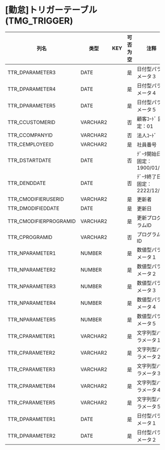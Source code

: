 # [勤怠]トリガーテーブル                                                (TMG_TRIGGER)
| 列名   | 类型   | KEY  | 可否为空 | 注释   |
| ---- | ---- | ---- | ---- | ---- |
|TTR_DPARAMETER3|DATE||是|日付型パラメータ３                                                                                 |
|TTR_DPARAMETER4|DATE||是|日付型パラメータ４                                                                                 |
|TTR_DPARAMETER5|DATE||是|日付型パラメータ５                                                                                 |
|TTR_CCUSTOMERID|VARCHAR2||否|顧客ｺｰﾄﾞ                        固定：01                                                       |
|TTR_CCOMPANYID|VARCHAR2||否|法人ｺｰﾄﾞ                                                                                    |
|TTR_CEMPLOYEEID|VARCHAR2||是|社員番号                                                                                      |
|TTR_DSTARTDATE|DATE||否|ﾃﾞｰﾀ開始日                       固定：1900/01/01                                               |
|TTR_DENDDATE|DATE||否|ﾃﾞｰﾀ終了日                       固定：2222/12/31                                               |
|TTR_CMODIFIERUSERID|VARCHAR2||是|更新者                                                                                       |
|TTR_DMODIFIEDDATE|DATE||是|更新日                                                                                       |
|TTR_CMODIFIERPROGRAMID|VARCHAR2||是|更新プログラムID                                                                                 |
|TTR_CPROGRAMID|VARCHAR2||否|プログラムID                                                                                   |
|TTR_NPARAMETER1|NUMBER||是|数値型パラメータ１                                                                                 |
|TTR_NPARAMETER2|NUMBER||是|数値型パラメータ２                                                                                 |
|TTR_NPARAMETER3|NUMBER||是|数値型パラメータ３                                                                                 |
|TTR_NPARAMETER4|NUMBER||是|数値型パラメータ４                                                                                 |
|TTR_NPARAMETER5|NUMBER||是|数値型パラメータ５                                                                                 |
|TTR_CPARAMETER1|VARCHAR2||是|文字列型パラメータ１                                                                                |
|TTR_CPARAMETER2|VARCHAR2||是|文字列型パラメータ２                                                                                |
|TTR_CPARAMETER3|VARCHAR2||是|文字列型パラメータ３                                                                                |
|TTR_CPARAMETER4|VARCHAR2||是|文字列型パラメータ４                                                                                |
|TTR_CPARAMETER5|VARCHAR2||是|文字列型パラメータ５                                                                                |
|TTR_DPARAMETER1|DATE||是|日付型パラメータ１                                                                                 |
|TTR_DPARAMETER2|DATE||是|日付型パラメータ２                                                                                 |
